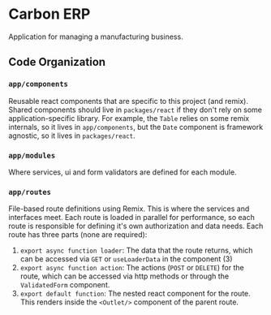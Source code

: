 # Carbon ERP

Application for managing a manufacturing business.

## Code Organization

### `app/components`

Reusable react components that are specific to this project (and remix). Shared components should live in `packages/react` if they don't rely on some application-specific library. For example, the `Table` relies on some remix internals, so it lives in `app/components`, but the `Date` component is framework agnostic, so it lives in `packages/react`.

### `app/modules`

Where services, ui and form validators are defined for each module.

### `app/routes`

File-based route definitions using Remix. This is where the services and interfaces meet. Each route is loaded in parallel for performance, so each route is responsible for defining it's own authorization and data needs. Each route has three parts (none are required):

1. `export async function loader`: The data that the route returns, which can be accessed via `GET` or `useLoaderData` in the component (3)
2. `export async function action`: The actions (`POST` or `DELETE`) for the route, which can be accessed via http methods or through the `ValidatedForm` component.
3. `export default function`: The nested react component for the route. This renders inside the `<Outlet/>` component of the parent route.
